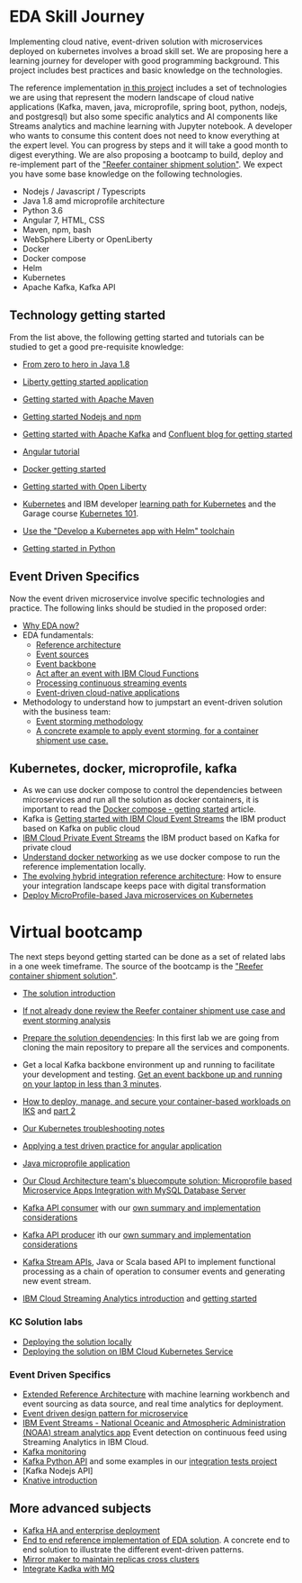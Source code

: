 # EDA Skill Journey

Implementing cloud native, event-driven solution with microservices deployed on kubernetes involves a broad skill set. We are proposing here a learning journey for developer with good programming background. This project includes best practices and basic knowledge on the technologies. 

The reference implementation [in this project](https://ibm-cloud-architecture.github.io/refarch-kc) includes a set of technologies we are using that represent the modern landscape of cloud native applications (Kafka, maven, java, microprofile, spring boot, python, nodejs, and postgresql) but also some specific analytics and AI components like Streams analytics and machine learning with Jupyter notebook. A developer who wants to consume this content does not need to know everything at the expert level. You can progress by steps and it will take a good month to digest everything. We are also proposing a bootcamp to build, deploy and re-implement part of the ["Reefer container shipment solution"](https://ibm-cloud-architecture.github.io/refarch-kc). We expect you have some base knowledge on the following technologies.

* Nodejs / Javascript / Typescripts
* Java 1.8 amd microprofile architecture
* Python 3.6
* Angular 7, HTML, CSS
* Maven, npm, bash
* WebSphere Liberty or OpenLiberty
* Docker
* Docker compose
* Helm
* Kubernetes
* Apache Kafka, Kafka API


## Technology getting started

From the list above, the following getting started and tutorials can be studied to get a good pre-requisite knowledge:

* [From zero to hero in Java 1.8](https://www.infoworld.com/article/3130466/java/java-8-programming-for-beginners-go-from-zero-to-hero.html)
* [Liberty getting started application](https://github.com/IBM-Cloud/get-started-java)
* [Getting started with Apache Maven](https://maven.apache.org/what-is-maven.html)
* [Getting started Nodejs and npm](https://nodejs.org/en/docs/guides/getting-started-guide/)
* [Getting started with Apache Kafka](https://kafka.apache.org/quickstart) and [Confluent blog for getting started](https://www.confluent.io/blog/apache-kafka-getting-started/)
* [Angular tutorial](https://angular.io/tutorial)
* [Docker getting started](https://docs.docker.com/get-started/)
* [Getting started with Open Liberty](https://openliberty.io/guides/getting-started.html)
* [Kubernetes](https://kubernetes.io/docs/tutorials/kubernetes-basics/) and IBM developer [learning path for Kubernetes](https://developer.ibm.com/series/kubernetes-learning-path/) and the Garage course [Kubernetes 101](https://www.ibm.com/cloud/garage/content/course/kubernetes-101/0).

* [Use the "Develop a Kubernetes app with Helm" toolchain](https://www.ibm.com/cloud/garage/tutorials/use-develop-kubernetes-app-with-helm-toolchain)
* [Getting started in Python](https://www.python.org/about/gettingstarted/)

## Event Driven Specifics

Now the event driven microservice involve specific technologies and practice. The following links should be studied in the proposed order:

* [Why EDA now?](https://www.ibm.com/cloud/garage/architectures/eventDrivenArchitecture)
* EDA fundamentals:
    * [Reference architecture](https://www.ibm.com/cloud/garage/architectures/eventDrivenArchitecture/reference-architecture)
    * [Event sources](https://www.ibm.com/cloud/garage/architectures/eventDrivenArchitecture/event-driven-event-sources)
    * [Event backbone](https://www.ibm.com/cloud/garage/architectures/eventDrivenArchitecture/event-driven-event-backbone)
    * [Act after an event with IBM Cloud Functions](https://www.ibm.com/cloud/garage/architectures/eventDrivenArchitecture/event-driven-take-action-with-cloud-functions)
    * [Processing continuous streaming events](https://www.ibm.com/cloud/garage/architectures/eventDrivenArchitecture/event-driven-event-streams)
    * [Event-driven cloud-native applications](https://www.ibm.com/cloud/garage/architectures/eventDrivenArchitecture/event-driven-cloud-native-apps)
* Methodology to understand how to jumpstart an event-driven solution with the business team: 
    * [Event storming methodology](https://www.ibm.com/cloud/garage/architectures/eventDrivenArchitecture/event-storming-methodology)
    * [A concrete example to apply event storming, for a container shipment use case.](https://ibm-cloud-architecture.github.io/refarch-kc/analysis/readme/)

## Kubernetes, docker, microprofile, kafka

* As we can use docker compose to control the dependencies between microservices and run all the solution as docker containers, it is important to read the [Docker compose - getting started](https://docs.docker.com/compose/gettingstarted/) article. 
* Kafka is [Getting started with IBM Cloud Event Streams](https://cloud.ibm.com/docs/services/EventStreams?topic=eventstreams-getting_started#getting_started) the IBM product based on Kafka on public cloud
* [IBM Cloud Private Event Streams](https://www.ibm.com/cloud/event-streams) the IBM product based on Kafka for private cloud
* [Understand docker networking](https://docs.docker.com/network/) as we use docker compose to run the reference implementation locally. 
* [The evolving hybrid integration reference architecture](https://developer.ibm.com/articles/mw-1606-clark-trs/): How to ensure your integration landscape keeps pace with digital transformation
* [Deploy MicroProfile-based Java microservices on Kubernetes](https://developer.ibm.com/patterns/deploy-microprofile-java-microservices-on-kubernetes/)

# Virtual bootcamp

The next steps beyond getting started can be done as a set of related labs in a one week timeframe. The source of the bootcamp is the ["Reefer container shipment solution"](https://ibm-cloud-architecture.github.io/refarch-kc).

* [The solution introduction](https://ibm-cloud-architecture.github.io/refarch-kc/introduction)
* [If not already done review the Reefer container shipment use case and event storming analysis](https://ibm-cloud-architecture.github.io/refarch-kc/analysis/readme/)
* [Prepare the solution dependencies](https://ibm-cloud-architecture.github.io/refarch-kc/local): In this first lab we are going from cloning the main repository to prepare all the services and components.
* Get a local Kafka backbone environment up and running to facilitate your development and testing. [Get an event backbone up and running on your laptop in less than 3 minutes](https://ibm-cloud-architecture.github.io/refarch-kc/deployments/local/#start-kafka-and-zookeeper).

* [How to deploy, manage, and secure your container-based workloads on IKS](https://www.ibm.com/blogs/bluemix/2017/05/kubernetes-and-bluemix-container-based-workloads-part1/) and [part 2](https://www.ibm.com/blogs/bluemix/2017/05/kubernetes-and-bluemix-container-based-workloads-part2/)
* [Our Kubernetes troubleshooting notes](https://github.com/ibm-cloud-architecture/refarch-integration/blob/master/docs/icp/troubleshooting.md)
* [Applying a test driven practice for angular application](https://github.com/ibm-cloud-architecture/refarch-caseportal-app/blob/master/docs/tdd.md)
* [Java microprofile application](https://microprofile.io/)
* [Our Cloud Architecture team's bluecompute solution: Microprofile based Microservice Apps Integration with MySQL Database Server](https://github.com/ibm-cloud-architecture/refarch-cloudnative-micro-orders/tree/microprofile)
* [Kafka API consumer](http://kafka.apache.org/11/javadoc/index.html?org/apache/kafka/clients/consumer/KafkaConsumer.html) with our [own summary and implementation considerations](./kafka/consumers.md)
* [Kafka API producer](http://kafka.apache.org/11/javadoc/index.html?org/apache/kafka/clients/producer/KafkaProducer.html) ith our [own summary and implementation considerations](./kafka/producers.md)
* [Kafka Stream APIs](https://kafka.apache.org/documentation/streams/), Java or Scala based API to implement functional processing as a chain of operation to consumer events and generating new event stream. 
* [IBM Cloud Streaming Analytics introduction](https://cloud.ibm.com/catalog/services/streaming-analytics) and [getting started](https://cloud.ibm.com/docs/services/StreamingAnalytics?topic=StreamingAnalytics-gettingstarted#gettingstarted)

### KC Solution labs

* [Deploying the solution locally](https://ibm-cloud-architecture.github.io/refarch-kc/deployments/local/)
* [Deploying the solution on IBM Cloud Kubernetes Service](https://ibm-cloud-architecture.github.io/refarch-kc/deployments/iks)


### Event Driven Specifics

* [Extended Reference Architecture](https://www.ibm.com/cloud/garage/architectures/eventDrivenExtendedArchitecture) with machine learning workbench and event sourcing as data source, and real time analytics for deployment.
* [Event driven design pattern for microservice](./evt-microservices/ED-patterns.md) 
* [IBM Event Streams - National Oceanic and Atmospheric Administration (NOAA) stream analytics app](https://developer.ibm.com/streamsdev/docs/detect-events-with-streams/) Event detection on continuous feed using Streaming Analytics in IBM Cloud. 
* [Kafka monitoring](./kafka/monitoring.md)
* [Kafka Python API](https://github.com/confluentinc/confluent-kafka-python) and some examples in our [integration tests project](https://ibm-cloud-architecture.github.io/refarch-kc/itg-tests/)
* [Kafka Nodejs API]
* [Knative introduction](https://developer.ibm.com/articles/knative-what-is-it-why-you-should-care/)

## More advanced subjects

* [Kafka HA and enterprise deployment](./kafka/readme.md)
* [End to end reference implementation of EDA solution](https://ibm-cloud-architecture.github.io/refarch-kc). A concrete end to end solution to illustrate the different event-driven patterns. 
* [Mirror maker to maintain replicas cross clusters](https://cwiki.apache.org/confluence/pages/viewpage.action?pageId=27846330)
* [Integrate Kadka with MQ](https://ibm.github.io/event-streams/connecting/mq/)


